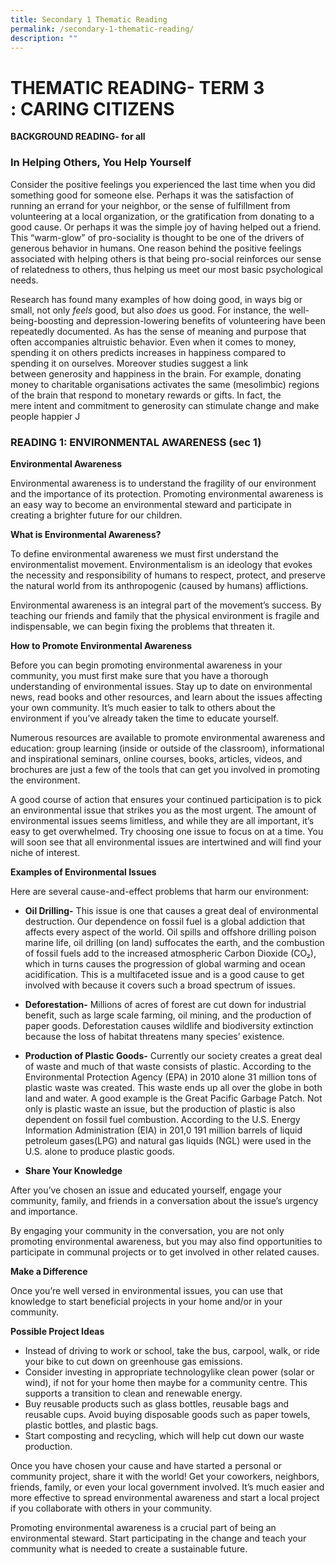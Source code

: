```yaml
---
title: Secondary 1 Thematic Reading
permalink: /secondary-1-thematic-reading/
description: ""
---
```

# **THEMATIC READING- TERM 3 :** CARING CITIZENS

**BACKGROUND READING- for all**

### In Helping Others, You Help Yourself

Consider the positive feelings you experienced the last time when you did something good for someone else. Perhaps it was the satisfaction of running an errand for your neighbor, or the sense of fulfillment from volunteering at a local organization, or the gratification from donating to a good cause. Or perhaps it was the simple joy of having helped out a friend. This “warm-glow” of pro-sociality is thought to be one of the drivers of generous behavior in humans. One reason behind the positive feelings associated with helping others is that being pro-social reinforces our sense of relatedness to others, thus helping us meet our most basic psychological needs.

Research has found many examples of how doing good, in ways big or small, not only _feels_ good, but also _does_ us good. For instance, the well-being-boosting and depression-lowering benefits of volunteering have been repeatedly documented. As has the sense of meaning and purpose that often accompanies altruistic behavior. Even when it comes to money, spending it on others predicts increases in happiness compared to spending it on ourselves. Moreover studies suggest a link between generosity and happiness in the brain. For example, donating money to charitable organisations activates the same (mesolimbic) regions of the brain that respond to monetary rewards or gifts. In fact, the mere intent and commitment to generosity can stimulate change and make people happier J

### READING 1: ENVIRONMENTAL AWARENESS (sec 1)

**Environmental Awareness**

Environmental awareness is to understand the fragility of our environment and the importance of its protection. Promoting environmental awareness is an easy way to become an environmental steward and participate in creating a brighter future for our children.

**What is Environmental Awareness?**

To define environmental awareness we must first understand the environmentalist movement. Environmentalism is an ideology that evokes the necessity and responsibility of humans to respect, protect, and preserve the natural world from its anthropogenic (caused by humans) afflictions.

Environmental awareness is an integral part of the movement’s success. By teaching our friends and family that the physical environment is fragile and indispensable, we can begin fixing the problems that threaten it.

**How to Promote Environmental Awareness**

Before you can begin promoting environmental awareness in your community, you must first make sure that you have a thorough understanding of environmental issues. Stay up to date on environmental news, read books and other resources, and learn about the issues affecting your own community. It’s much easier to talk to others about the environment if you’ve already taken the time to educate yourself.

Numerous resources are available to promote environmental awareness and education: group learning (inside or outside of the classroom), informational and inspirational seminars, online courses, books, articles, videos, and brochures are just a few of the tools that can get you involved in promoting the environment.

A good course of action that ensures your continued participation is to pick an environmental issue that strikes you as the most urgent. The amount of environmental issues seems limitless, and while they are all important, it’s easy to get overwhelmed. Try choosing one issue to focus on at a time. You will soon see that all environmental issues are intertwined and will find your niche of interest.

**Examples of Environmental Issues**

Here are several cause-and-effect problems that harm our environment:

*   **Oil Drilling-**
This issue is one that causes a great deal of environmental destruction. Our dependence on fossil fuel is a global addiction that affects every aspect of the world. Oil spills and offshore drilling poison marine life, oil drilling (on land) suffocates the earth, and the combustion of fossil fuels add to the increased atmospheric Carbon Dioxide (CO₂), which in turns causes the progression of global warming and ocean acidification. This is a multifaceted issue and is a good cause to get involved with because it covers such a broad spectrum of issues.

*   **Deforestation-**
Millions of acres of forest are cut down for industrial benefit, such as large scale farming, oil mining, and the production of paper goods. Deforestation causes wildlife and biodiversity extinction because the loss of habitat threatens many species’ existence.

*   **Production of Plastic Goods-**
Currently our society creates a great deal of waste and much of that waste consists of plastic. According to the Environmental Protection Agency (EPA) in 2010 alone 31 million tons of plastic waste was created. This waste ends up all over the globe in both land and water. A good example is the Great Pacific Garbage Patch. Not only is plastic waste an issue, but the production of plastic is also dependent on fossil fuel combustion. According to the U.S. Energy Information Administration (EIA) in 201,0 191 million barrels of liquid petroleum gases(LPG) and natural gas liquids (NGL) were used in the U.S. alone to produce plastic goods.

*   **Share Your Knowledge**

After you’ve chosen an issue and educated yourself, engage your community, family, and friends in a conversation about the issue’s urgency and importance.

By engaging your community in the conversation, you are not only promoting environmental awareness, but you may also find opportunities to participate in communal projects or to get involved in other related causes.

**Make a Difference**

Once you’re well versed in environmental issues, you can use that knowledge to start beneficial projects in your home and/or in your community.

**Possible Project Ideas**

*   Instead of driving to work or school, take the bus, carpool, walk, or ride your bike to cut down on greenhouse gas emissions.
*   Consider investing in appropriate technologylike clean power (solar or wind), if not for your home then maybe for a community centre. This supports a transition to clean and renewable energy.
*   Buy reusable products such as glass bottles, reusable bags and reusable cups. Avoid buying disposable goods such as paper towels, plastic bottles, and plastic bags.
*   Start composting and recycling, which will help cut down our waste production.

Once you have chosen your cause and have started a personal or community project, share it with the world! Get your coworkers, neighbors, friends, family, or even your local government involved. It’s much easier and more effective to spread environmental awareness and start a local project if you collaborate with others in your community.

Promoting environmental awareness is a crucial part of being an environmental steward. Start participating in the change and teach your community what is needed to create a sustainable future.